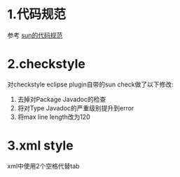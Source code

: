 # 1.代码规范 #

参考 [sun的代码规范](http://www.oracle.com/technetwork/java/codeconv-138413.html)

# 2.checkstyle #

对checkstyle eclipse plugin自带的sun check做了以下修改:
  1. 去掉对Package Javadoc的检查
  1. 将对Type Javadoc的严重级别提升到error
  1. 将max line length改为120

# 3.xml style #

xml中使用2个空格代替tab